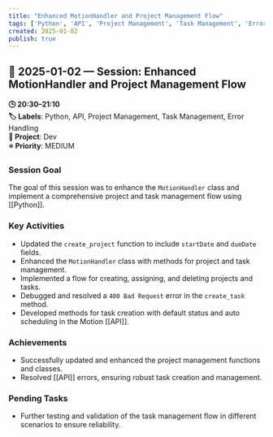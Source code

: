 ```yaml
---
title: "Enhanced MotionHandler and Project Management Flow"
tags: ['Python', 'API', 'Project Management', 'Task Management', 'Error Handling']
created: 2025-01-02
publish: true
---
```


## 📅 2025-01-02 — Session: Enhanced MotionHandler and Project Management Flow

**🕒 20:30–21:10**  
**🏷️ Labels**: Python, API, Project Management, Task Management, Error Handling  
**📂 Project**: Dev  
**⭐ Priority**: MEDIUM  


### Session Goal
The goal of this session was to enhance the `MotionHandler` class and implement a comprehensive project and task management flow using [[Python]].

### Key Activities
- Updated the `create_project` function to include `startDate` and `dueDate` fields.
- Enhanced the `MotionHandler` class with methods for project and task management.
- Implemented a flow for creating, assigning, and deleting projects and tasks.
- Debugged and resolved a `400 Bad Request` error in the `create_task` method.
- Developed methods for task creation with default status and auto scheduling in the Motion [[API]].

### Achievements
- Successfully updated and enhanced the project management functions and classes.
- Resolved [[API]] errors, ensuring robust task creation and management.

### Pending Tasks
- Further testing and validation of the task management flow in different scenarios to ensure reliability.
